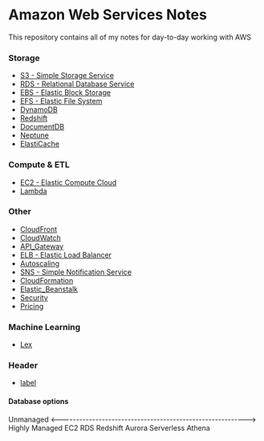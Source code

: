 # Amazon Web Services Notes
This repository contains all of my notes for day-to-day working with AWS

### Storage
* [S3 - Simple Storage Service](https://raw.githubusercontent.com/mei-yong/AWS_Data/master/S3)
* [RDS - Relational Database Service](https://raw.githubusercontent.com/mei-yong/AWS_Data/master/RDS)
* [EBS - Elastic Block Storage](https://raw.githubusercontent.com/mei-yong/AWS_Data/master/EBS)
* [EFS - Elastic File System](https://raw.githubusercontent.com/mei-yong/AWS_Data/master/EFS)
* [DynamoDB](https://raw.githubusercontent.com/mei-yong/AWS_Data/master/DynamoDB)
* [Redshift](https://raw.githubusercontent.com/mei-yong/AWS_Data/master/Redshift)
* [DocumentDB](https://raw.githubusercontent.com/mei-yong/AWS_Data/master/DocumentDB)
* [Neptune](https://raw.githubusercontent.com/mei-yong/AWS_Data/master/Neptune)
* [ElastiCache](https://raw.githubusercontent.com/mei-yong/AWS_Data/master/ElastiCache)


### Compute & ETL
* [EC2 - Elastic Compute Cloud](https://raw.githubusercontent.com/mei-yong/AWS_Data/master/EC2)
* [Lambda](https://raw.githubusercontent.com/mei-yong/AWS_Data/master/Lambda)

### Other
* [CloudFront](https://raw.githubusercontent.com/mei-yong/AWS_Data/master/CloudFront)
* [CloudWatch](https://raw.githubusercontent.com/mei-yong/AWS_Data/master/CloudWatch)
* [API_Gateway](https://raw.githubusercontent.com/mei-yong/AWS_Data/master/API_Gateway)
* [ELB - Elastic Load Balancer](https://raw.githubusercontent.com/mei-yong/AWS_Data/master/ELB)
* [Autoscaling](https://raw.githubusercontent.com/mei-yong/AWS_Data/master/Autoscaling)
* [SNS - Simple Notification Service](https://raw.githubusercontent.com/mei-yong/AWS_Data/master/SNS)
* [CloudFormation](https://raw.githubusercontent.com/mei-yong/AWS_Data/master/CloudFormation)
* [Elastic_Beanstalk](https://raw.githubusercontent.com/mei-yong/AWS_Data/master/Elastic_Beanstalk)
* [Security](https://raw.githubusercontent.com/mei-yong/AWS_Data/master/Security)
* [Pricing](https://raw.githubusercontent.com/mei-yong/AWS_Data/master/Pricing)

### Machine Learning
* [Lex](https://raw.githubusercontent.com/mei-yong/AWS_Data/master/Lex)

### Header
* [label](url)


#### Database options
Unmanaged <----------------------------------------------------------> Highly Managed
           EC2     RDS     Redshift     Aurora Serverless     Athena
